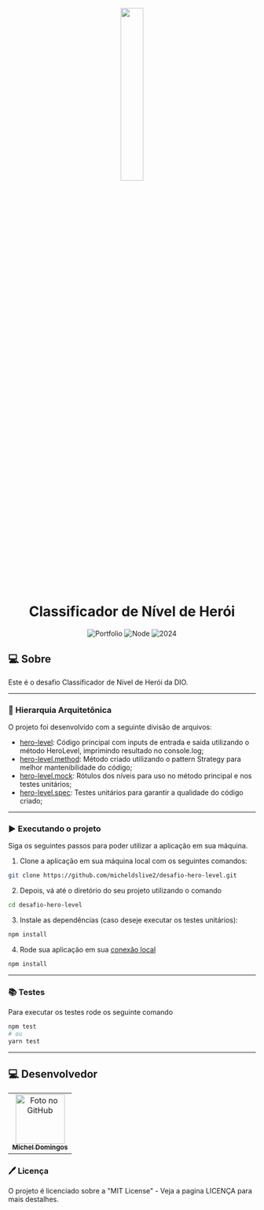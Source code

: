 <p align="center">
  <img src="./.github/micode.png" width="30%">
</p>

<h1 align="center">
  Classificador de Nível de Herói
</h1>

<p align="center">
  <img alt="Portfolio" src="https://img.shields.io/static/v1?label=books&message=MiCode&color=success&labelColor=grey">
  
  <img alt="Node" src="https://img.shields.io/static/v1?label=stack&message=nodejs&color=success&labelColor=grey">
  
  <img alt="2024" src="https://img.shields.io/static/v1?label=portfolio&message=MICODE&color=success&labelColor=grey">
</p>

## 💻 Sobre

Este é o desafio Classificador de Nível de Herói da DIO.

---

### 🚀 Hierarquia Arquitetônica

O projeto foi desenvolvido com a seguinte divisão de arquivos:

- [hero-level](./hero-level.js): Código principal com inputs de entrada e saída utilizando o método HeroLevel, imprimindo resultado no console.log;
- [hero-level.method](./hero-level.method.js): Método criado utilizando o pattern Strategy para melhor mantenibilidade do código;
- [hero-level.mock](./hero-level.mock.js): Rótulos dos níveis para uso no método principal e nos testes unitários;
- [hero-level.spec](./hero-level.spec.js): Testes unitários para garantir a qualidade do código criado;

---

### ▶️ Executando o projeto

Siga os seguintes passos para poder utilizar a aplicação em sua máquina.

1. Clone a aplicação em sua máquina local com os seguintes comandos:

```bash
git clone https://github.com/micheldslive2/desafio-hero-level.git
```

2. Depois, vá até o diretório do seu projeto utilizando o comando

```bash
cd desafio-hero-level
```

3. Instale as dependências (caso deseje executar os testes unitários):

```bash
npm install
```

4. Rode sua aplicação em sua [conexão local](http://localhost:3000)

```bash
npm install
```

---

### 📚 Testes

Para executar os testes rode os seguinte comando

```bash
npm test
# ou
yarn test
```

---

## 💻 Desenvolvedor<br>

<table>
  <tr>
    <td align="center">
      <a href="https://github.com/micheldslive2">
        <img src="https://avatars.githubusercontent.com/u/55795597?v=4" width="100" alt="Foto no GitHub"/><br>
        <sub>
          <b>Michel Domingos</b>
        </sub>
      </a>
    </td>
  </tr>
</table>

### 🖊️ Licença

O projeto é licenciado sobre a "MIT License" - Veja a pagina LICENÇA para mais destalhes.
